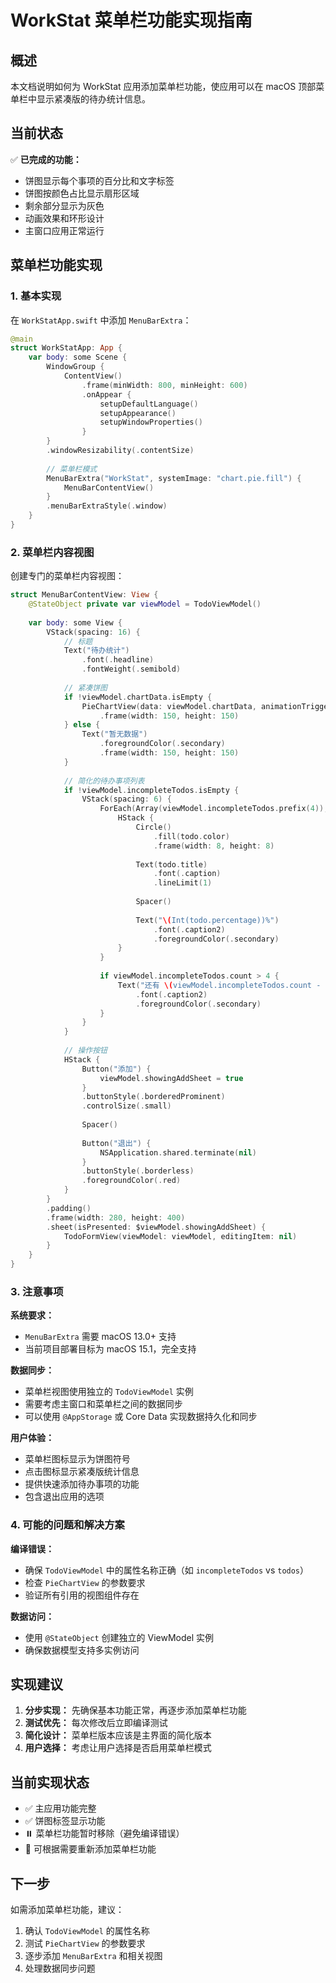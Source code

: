 # WorkStat 菜单栏功能实现指南

## 概述

本文档说明如何为 WorkStat 应用添加菜单栏功能，使应用可以在 macOS 顶部菜单栏中显示紧凑版的待办统计信息。

## 当前状态

✅ **已完成的功能：**
- 饼图显示每个事项的百分比和文字标签
- 饼图按颜色占比显示扇形区域
- 剩余部分显示为灰色
- 动画效果和环形设计
- 主窗口应用正常运行

## 菜单栏功能实现

### 1. 基本实现

在 `WorkStatApp.swift` 中添加 `MenuBarExtra`：

```swift
@main
struct WorkStatApp: App {
    var body: some Scene {
        WindowGroup {
            ContentView()
                .frame(minWidth: 800, minHeight: 600)
                .onAppear {
                    setupDefaultLanguage()
                    setupAppearance()
                    setupWindowProperties()
                }
        }
        .windowResizability(.contentSize)
        
        // 菜单栏模式
        MenuBarExtra("WorkStat", systemImage: "chart.pie.fill") {
            MenuBarContentView()
        }
        .menuBarExtraStyle(.window)
    }
}
```

### 2. 菜单栏内容视图

创建专门的菜单栏内容视图：

```swift
struct MenuBarContentView: View {
    @StateObject private var viewModel = TodoViewModel()
    
    var body: some View {
        VStack(spacing: 16) {
            // 标题
            Text("待办统计")
                .font(.headline)
                .fontWeight(.semibold)
            
            // 紧凑饼图
            if !viewModel.chartData.isEmpty {
                PieChartView(data: viewModel.chartData, animationTrigger: viewModel.animateChart)
                    .frame(width: 150, height: 150)
            } else {
                Text("暂无数据")
                    .foregroundColor(.secondary)
                    .frame(width: 150, height: 150)
            }
            
            // 简化的待办事项列表
            if !viewModel.incompleteTodos.isEmpty {
                VStack(spacing: 6) {
                    ForEach(Array(viewModel.incompleteTodos.prefix(4)), id: \.id) { todo in
                        HStack {
                            Circle()
                                .fill(todo.color)
                                .frame(width: 8, height: 8)
                            
                            Text(todo.title)
                                .font(.caption)
                                .lineLimit(1)
                            
                            Spacer()
                            
                            Text("\(Int(todo.percentage))%")
                                .font(.caption2)
                                .foregroundColor(.secondary)
                        }
                    }
                    
                    if viewModel.incompleteTodos.count > 4 {
                        Text("还有 \(viewModel.incompleteTodos.count - 4) 项...")
                            .font(.caption2)
                            .foregroundColor(.secondary)
                    }
                }
            }
            
            // 操作按钮
            HStack {
                Button("添加") {
                    viewModel.showingAddSheet = true
                }
                .buttonStyle(.borderedProminent)
                .controlSize(.small)
                
                Spacer()
                
                Button("退出") {
                    NSApplication.shared.terminate(nil)
                }
                .buttonStyle(.borderless)
                .foregroundColor(.red)
            }
        }
        .padding()
        .frame(width: 280, height: 400)
        .sheet(isPresented: $viewModel.showingAddSheet) {
            TodoFormView(viewModel: viewModel, editingItem: nil)
        }
    }
}
```

### 3. 注意事项

**系统要求：**
- `MenuBarExtra` 需要 macOS 13.0+ 支持
- 当前项目部署目标为 macOS 15.1，完全支持

**数据同步：**
- 菜单栏视图使用独立的 `TodoViewModel` 实例
- 需要考虑主窗口和菜单栏之间的数据同步
- 可以使用 `@AppStorage` 或 Core Data 实现数据持久化和同步

**用户体验：**
- 菜单栏图标显示为饼图符号
- 点击图标显示紧凑版统计信息
- 提供快速添加待办事项的功能
- 包含退出应用的选项

### 4. 可能的问题和解决方案

**编译错误：**
- 确保 `TodoViewModel` 中的属性名称正确（如 `incompleteTodos` vs `todos`）
- 检查 `PieChartView` 的参数要求
- 验证所有引用的视图组件存在

**数据访问：**
- 使用 `@StateObject` 创建独立的 ViewModel 实例
- 确保数据模型支持多实例访问

## 实现建议

1. **分步实现：** 先确保基本功能正常，再逐步添加菜单栏功能
2. **测试优先：** 每次修改后立即编译测试
3. **简化设计：** 菜单栏版本应该是主界面的简化版本
4. **用户选择：** 考虑让用户选择是否启用菜单栏模式

## 当前实现状态

- ✅ 主应用功能完整
- ✅ 饼图标签显示功能
- ⏸️ 菜单栏功能暂时移除（避免编译错误）
- 🔄 可根据需要重新添加菜单栏功能

## 下一步

如需添加菜单栏功能，建议：
1. 确认 `TodoViewModel` 的属性名称
2. 测试 `PieChartView` 的参数要求
3. 逐步添加 `MenuBarExtra` 和相关视图
4. 处理数据同步问题